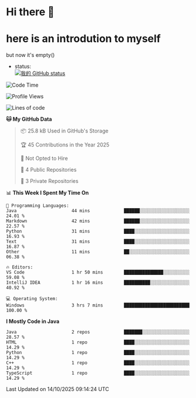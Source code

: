 # Hi there 👋
# here is an introdution to myself   
but now it's empty()
* status:    
[![我的 GitHub status](https://github-readme-stats.vercel.app/api?username=Dan5N&show_icons=true&theme=ambient_gradient)](https://github.com/anuraghazra/github-readme-stats)
<!--START_SECTION:waka-->
![Code Time](http://img.shields.io/badge/Code%20Time-165%20hrs%2014%20mins-blue)

![Profile Views](http://img.shields.io/badge/Profile%20Views-28-blue)

![Lines of code](https://img.shields.io/badge/From%20Hello%20World%20I%27ve%20Written-5.2%20thousand%20lines%20of%20code-blue)

**🐱 My GitHub Data** 

> 📦 25.8 kB Used in GitHub's Storage 
 > 
> 🏆 45 Contributions in the Year 2025
 > 
> 🚫 Not Opted to Hire
 > 
> 📜 4 Public Repositories 
 > 
> 🔑 3 Private Repositories 
 > 
📊 **This Week I Spent My Time On** 

```text
💬 Programming Languages: 
Java                     44 mins             ██████░░░░░░░░░░░░░░░░░░░   24.01 % 
Markdown                 42 mins             ██████░░░░░░░░░░░░░░░░░░░   22.57 % 
Python                   31 mins             ████░░░░░░░░░░░░░░░░░░░░░   16.93 % 
Text                     31 mins             ████░░░░░░░░░░░░░░░░░░░░░   16.87 % 
Other                    11 mins             ██░░░░░░░░░░░░░░░░░░░░░░░   06.38 % 

🔥 Editors: 
VS Code                  1 hr 50 mins        ███████████████░░░░░░░░░░   59.08 % 
IntelliJ IDEA            1 hr 16 mins        ██████████░░░░░░░░░░░░░░░   40.92 % 

💻 Operating System: 
Windows                  3 hrs 7 mins        █████████████████████████   100.00 % 
```

**I Mostly Code in Java** 

```text
Java                     2 repos             ███████░░░░░░░░░░░░░░░░░░   28.57 % 
HTML                     1 repo              ████░░░░░░░░░░░░░░░░░░░░░   14.29 % 
Python                   1 repo              ████░░░░░░░░░░░░░░░░░░░░░   14.29 % 
C++                      1 repo              ████░░░░░░░░░░░░░░░░░░░░░   14.29 % 
TypeScript               1 repo              ████░░░░░░░░░░░░░░░░░░░░░   14.29 % 
```




 Last Updated on 14/10/2025 09:14:24 UTC
<!--END_SECTION:waka-->

